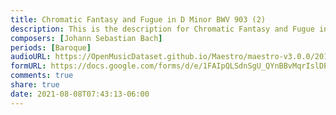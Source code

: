```yaml
---
title: Chromatic Fantasy and Fugue in D Minor BWV 903 (2)
description: This is the description for Chromatic Fantasy and Fugue in D Minor BWV 903 by Johann Sebastian Bach
composers: [Johann Sebastian Bach]
periods: [Baroque]
audioURL: https://OpenMusicDataset.github.io/Maestro/maestro-v3.0.0/2014/MIDI-UNPROCESSED_04-05_R1_2014_MID--AUDIO_05_R1_2014_wav--1.midi
formURL: https://docs.google.com/forms/d/e/1FAIpQLSdnSgU_QYnBBvMqrIslDEk7AuShZY0gApLF8x4NZ4gzkAVXng/viewform
comments: true
share: true
date: 2021-08-08T07:43:13-06:00
---
```

